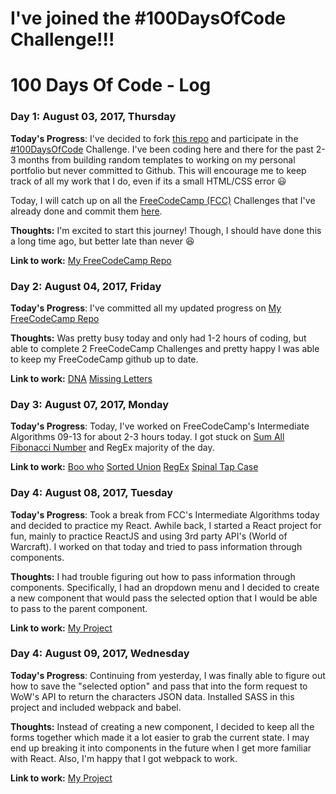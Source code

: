 # I've joined the #100DaysOfCode Challenge!!!

# 100 Days Of Code - Log

### Day 1: August 03, 2017, Thursday

**Today's Progress**: I've decided to fork [this repo](https://github.com/Kallaway/100-days-of-code) and participate in the [#100DaysOfCode](http://100daysofcode.com/) Challenge. I've been coding here and there for the past 2-3 months from building random templates to working on my personal portfolio but never committed to Github. This will encourage me to keep track of all my work that I do, even if its a small HTML/CSS error :smiley:

Today, I will catch up on all the [FreeCodeCamp (FCC)](https://www.freecodecamp.com) Challenges that I've already done and commit them [here](https://github.com/hermchan/my-freecodecamp).

**Thoughts:** I'm excited to start this journey! Though, I should have done this a long time ago, but better late than never :satisfied:

**Link to work:** [My FreeCodeCamp Repo](https://github.com/hermchan/my-freecodecamp)


### Day 2: August 04, 2017, Friday

**Today's Progress**: I've committed all my updated progress on [My FreeCodeCamp Repo](https://github.com/hermchan/my-freecodecamp)

**Thoughts:** Was pretty busy today and only had 1-2 hours of coding, but able to complete 2 FreeCodeCamp Challenges and  pretty happy I was able to keep my FreeCodeCamp github up to date.

**Link to work:**
[DNA](https://www.freecodecamp.com/challenges/dna-pairing)
[Missing Letters](https://www.freecodecamp.com/challenges/missing-letters)

### Day 3: August 07, 2017, Monday

**Today's Progress**: Today, I've worked on FreeCodeCamp's Intermediate Algorithms 09-13 for about 2-3 hours today. I got stuck on [Sum All Fibonacci Number](https://www.freecodecamp.com/challenges/sum-all-odd-fibonacci-numbers) and RegEx majority of the day.

**Link to work:**
[Boo who](https://www.freecodecamp.com/challenges/boo-who)
[Sorted Union](https://www.freecodecamp.com/challenges/sorted-union)
[RegEx](https://www.freecodecamp.com/challenges/convert-html-entities)
[Spinal Tap Case](https://www.freecodecamp.com/challenges/spinal-tap-case)

### Day 4: August 08, 2017, Tuesday

**Today's Progress**: Took a break from FCC's Intermediate Algorithms today and decided to practice my React. Awhile back, I started a React project for fun, mainly to practice ReactJS and using 3rd party API's (World of Warcraft). I worked on that today and tried to pass information through components.

**Thoughts:** I had trouble figuring out how to pass information through components. Specifically, I had an dropdown menu and I decided to create a new component that would pass the selected option that I would be able to pass to the parent component.

**Link to work:**
[My Project](https://github.com/hermchan/worldofwarcraft_unofficial)

### Day 4: August 09, 2017, Wednesday

**Today's Progress**: Continuing from yesterday, I was finally able to figure out how to save the "selected option" and pass that into the form request to WoW's API to return the characters JSON data. Installed SASS in this project and included webpack and babel.

**Thoughts:** Instead of creating a new component, I decided to keep all the forms together which made it a lot easier to grab the current state. I may end up breaking it into components in the future when I get more familiar with React. Also, I'm happy that I got webpack to work. 

**Link to work:**
[My Project](https://github.com/hermchan/worldofwarcraft_unofficial)
